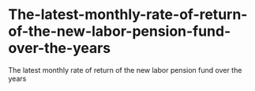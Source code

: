 # The-latest-monthly-rate-of-return-of-the-new-labor-pension-fund-over-the-years
The latest monthly rate of return of the new labor pension fund over the years
